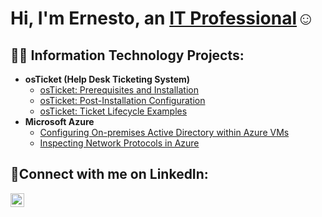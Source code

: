 <h1>Hi, I'm Ernesto, an <a href="https://linkedin.com/in/ernestopantoja">IT Professional</a>☺</h1>

<h2>👨‍💻 Information Technology Projects:</h2>

- <b>osTicket (Help Desk Ticketing System)</b>
  - [osTicket: Prerequisites and Installation](https://github.com/ErnestoAPantoja/osticket-prereqs)
  - [osTicket: Post-Installation Configuration](https://github.com/ErnestoAPantoja/post-install-config)
  - [osTicket: Ticket Lifecycle Examples](https://github.com/ErnestoAPantoja/ticket-lifecycle)
- <b>Microsoft Azure</b>
  - [Configuring On-premises Active Directory within Azure VMs](https://github.com/ErnestoAPantoja/configure-ad)
  - [Inspecting Network Protocols in Azure](https://github.com/ErnestoAPantoja/azure-network-protocols)

<h2>🤳Connect with me on LinkedIn:</h2>

[<img align="left" alt="Josh | LinkedIn" width="22px" src="https://cdn.jsdelivr.net/npm/simple-icons@v3/icons/linkedin.svg" />][linkedin]

[linkedin]: https://linkedin.com/in/ernestopantoja
